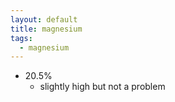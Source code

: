 ```yaml
---
layout: default
title: magnesium
tags: 
  - magnesium
---
```


- 20.5%
  - slightly high but not a problem
